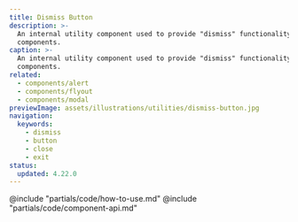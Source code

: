 ```yaml
---
title: Dismiss Button
description: >-
  An internal utility component used to provide "dismiss" functionality in other
  components.
caption: >-
  An internal utility component used to provide "dismiss" functionality in other
  components.
related:
  - components/alert
  - components/flyout
  - components/modal
previewImage: assets/illustrations/utilities/dismiss-button.jpg
navigation:
  keywords:
    - dismiss
    - button
    - close
    - exit
status:
  updated: 4.22.0
---
```


<section data-tab="Code">
  @include "partials/code/how-to-use.md"
  @include "partials/code/component-api.md"
</section>

